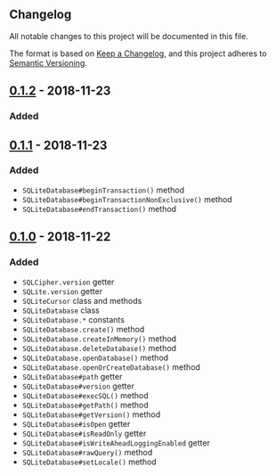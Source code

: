 Changelog
---------

All notable changes to this project will be documented in this file.

The format is based on [Keep a Changelog](https://keepachangelog.com/en/1.0.0/),
and this project adheres to [Semantic Versioning](https://semver.org/spec/v2.0.0.html).

## [0.1.2] - 2018-11-23
### Added

## [0.1.1] - 2018-11-23
### Added
- `SQLiteDatabase#beginTransaction()` method
- `SQLiteDatabase#beginTransactionNonExclusive()` method
- `SQLiteDatabase#endTransaction()` method

## [0.1.0] - 2018-11-22
### Added
- `SQLCipher.version` getter
- `SQLite.version` getter
- `SQLiteCursor` class and methods
- `SQLiteDatabase` class
- `SQLiteDatabase.*` constants
- `SQLiteDatabase.create()` method
- `SQLiteDatabase.createInMemory()` method
- `SQLiteDatabase.deleteDatabase()` method
- `SQLiteDatabase.openDatabase()` method
- `SQLiteDatabase.openOrCreateDatabase()` method
- `SQLiteDatabase#path` getter
- `SQLiteDatabase#version` getter
- `SQLiteDatabase#execSQL()` method
- `SQLiteDatabase#getPath()` method
- `SQLiteDatabase#getVersion()` method
- `SQLiteDatabase#isOpen` getter
- `SQLiteDatabase#isReadOnly` getter
- `SQLiteDatabase#isWriteAheadLoggingEnabled` getter
- `SQLiteDatabase#rawQuery()` method
- `SQLiteDatabase#setLocale()` method

[0.1.2]:  https://github.com/drydart/flutter_sqlcipher/compare/0.1.1...0.1.2
[0.1.1]:  https://github.com/drydart/flutter_sqlcipher/compare/0.1.0...0.1.1
[0.1.0]:  https://github.com/drydart/flutter_sqlcipher/compare/0.0.6...0.1.0
